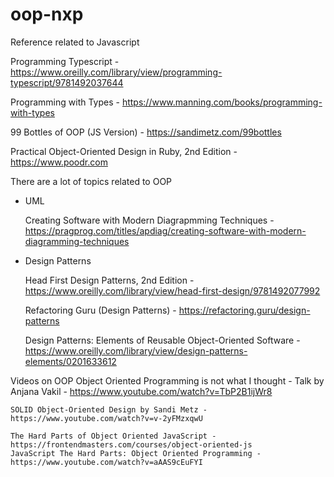 # oop-nxp

Reference related to Javascript

Programming Typescript - https://www.oreilly.com/library/view/programming-typescript/9781492037644

Programming with Types - https://www.manning.com/books/programming-with-types

99 Bottles of OOP (JS Version) - https://sandimetz.com/99bottles

Practical Object-Oriented Design in Ruby, 2nd Edition - https://www.poodr.com

There are a lot of topics related to OOP

- UML

    Creating Software with Modern Diagrapmming Techniques - https://pragprog.com/titles/apdiag/creating-software-with-modern-diagramming-techniques

- Design Patterns

    Head First Design Patterns, 2nd Edition - https://www.oreilly.com/library/view/head-first-design/9781492077992

    Refactoring Guru (Design Patterns) - https://refactoring.guru/design-patterns
    
    Design Patterns: Elements of Reusable Object-Oriented Software - https://www.oreilly.com/library/view/design-patterns-elements/0201633612

Videos on OOP
    Object Oriented Programming is not what I thought - Talk by Anjana Vakil - https://www.youtube.com/watch?v=TbP2B1ijWr8

    SOLID Object-Oriented Design by Sandi Metz - https://www.youtube.com/watch?v=v-2yFMzxqwU

    The Hard Parts of Object Oriented JavaScript - https://frontendmasters.com/courses/object-oriented-js
    JavaScript The Hard Parts: Object Oriented Programming - https://www.youtube.com/watch?v=aAAS9cEuFYI
